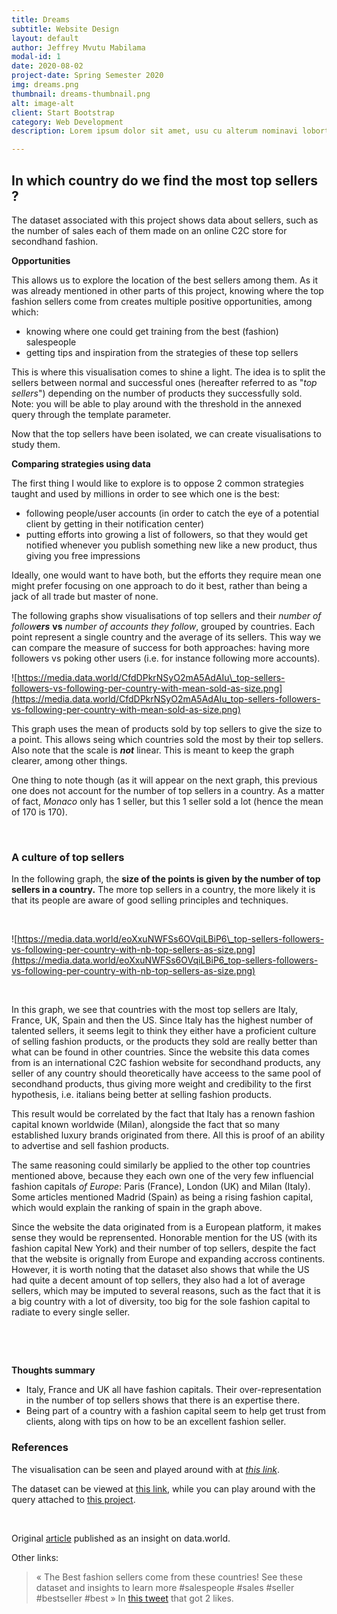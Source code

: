 ```yaml
---
title: Dreams
subtitle: Website Design
layout: default
author: Jeffrey Mvutu Mabilama
modal-id: 1
date: 2020-08-02
project-date: Spring Semester 2020
img: dreams.png
thumbnail: dreams-thumbnail.png
alt: image-alt
client: Start Bootstrap
category: Web Development
description: Lorem ipsum dolor sit amet, usu cu alterum nominavi lobortis. At duo novum diceret. Tantas apeirian vix et, usu sanctus postulant inciderint ut, populo diceret necessitatibus in vim. Cu eum dicam feugiat noluisse.

---
```



## In which country do we find the most top sellers ?

The dataset associated with this project shows data about sellers, such as the number of sales each of them made on an online  C2C store for secondhand fashion.​

**Opportunities**

This allows us to explore the location of the best sellers among them. As it was already mentioned in other parts of this project, knowing where the top fashion sellers come from creates multiple positive opportunities, among which:


* knowing where one could get training from the best (fashion) salespeople
* getting tips and inspiration from the strategies of these top sellers

This is where this visualisation comes to shine a light.
The idea is to split the sellers between normal and successful ones (hereafter referred to as "_top sellers_") depending on the number of products they successfully sold.
Note: you will be able to play around with the threshold in the annexed query through the template parameter.

Now that the top sellers have been isolated, we can create visualisations to study them.

**Comparing strategies using data**

The first thing I would like to explore is to oppose 2 common strategies taught and used by millions in order to see which one is the best:


* following people/user accounts (in order to catch the eye of a potential client by getting in their notification center)
* putting efforts into growing a list of followers, so that they would get notified whenever you publish something new like a new product, thus giving you free impressions

Ideally, one would want to have both, but the efforts they require mean one might prefer focusing on one approach to do it best, rather than being a jack of all trade but master of none.

The following graphs show visualisations of top sellers and their _number of follow**ers**_ **vs** _number of accounts they follow_, grouped by countries. Each point represent a single country and the average of its sellers.
This way we can compare the measure of success for both approaches: having more followers vs poking other users (i.e. for instance following more accounts).

![https://media.data.world/CfdDPkrNSyO2mA5AdAIu\_top-sellers-followers-vs-following-per-country-with-mean-sold-as-size.png](https://media.data.world/CfdDPkrNSyO2mA5AdAIu_top-sellers-followers-vs-following-per-country-with-mean-sold-as-size.png)

This graph uses the mean of products sold by top sellers to give the size to a point.
This allows seing which countries sold the most by their top sellers.
Also note that the scale is **_not_** linear. This is meant to keep the graph clearer, among other things.

One thing to note though (as it will appear on the next graph, this previous one does not account for the number of top sellers in a country. As a matter of fact, _Monaco_ only has 1 seller, but this 1 seller sold a lot (hence the mean of 170 is 170).

​

### A culture of top sellers
In the following graph, the **size of the points is given by the number of top sellers in a country.** The more top sellers in a country, the more likely it is that its people are aware of good selling principles and techniques.

​

![https://media.data.world/eoXxuNWFSs6OVqiLBiP6\_top-sellers-followers-vs-following-per-country-with-nb-top-sellers-as-size.png](https://media.data.world/eoXxuNWFSs6OVqiLBiP6_top-sellers-followers-vs-following-per-country-with-nb-top-sellers-as-size.png)

​

In this graph, we see that countries with the most top sellers are Italy, France, UK, Spain and then the US.
Since Italy has the highest number of talented sellers, it seems legit to think they either have a proficient culture of selling fashion products, or the products they sold are really better than what can be found in other countries.
Since the website this data comes from is an international C2C fashion website for secondhand products, any seller of any country should theoretically have acceess to the same pool of secondhand products, thus giving more weight and credibility to the first hypothesis, i.e. italians being better at selling fashion products.

This result would be correlated by the fact that Italy has a renown fashion capital known worldwide (Milan), alongside the fact that so many established luxury brands originated from there. All this is proof of an ability to advertise and sell fashion products.

The same reasoning could similarly be applied to the other top countries mentioned above, because they each own one of the very few influencial fashion capitals _of Europe_: Paris (France), London (UK) and Milan (Italy). Some articles mentioned Madrid (Spain) as being a rising fashion capital, which would explain the ranking of spain in the graph above.

Since the website the data originated from is a European platform, it makes sense they would be reprensented. Honorable mention for the US (with its fashion capital New York) and their number of top sellers, despite the fact that the website is orignally from Europe and expanding accross continents.
However, it is worth noting that the dataset also shows that while the US had quite a decent amount of top sellers, they also had a lot of average sellers, which may be imputed to several reasons, such as the fact that it is a big country with a lot of diversity, too big for the sole fashion capital to radiate to every single seller.

​

​

**Thoughts summary**


* Italy, France and UK all have fashion capitals. Their over-representation in the number of top sellers shows that there is an expertise there.
* Being part of a country with a fashion capital seem to help get trust from clients, along with tips on how to be an excellent fashion seller.
​
​
### **References**
The visualisation can be seen and played around with at _[this link](https://datastudio.google.com/reporting/226fbe35-4589-4ff8-875f-3cf796d0575c)_.

The dataset can be viewed at [this link](https://data.world/jfreex/e-commerce-users-of-a-french-c2c-fashion-store), while you can play around with the query attached to [this project](https://data.world/jfreex/where-do-the-best-fashion-sellers-come-from-c2c/workspace/insight-edit?insightid=fc23899c-e2c2-426c-b584-250840ce8acd).

​



Original [article](https://data.world/jfreex/where-do-the-best-fashion-sellers-come-from-c2c) published as an insight on data.world.

Other links:
> « The Best fashion sellers come from these countries!
> See these dataset and insights to learn more 
> #salespeople #sales #seller #bestseller #best »
> In [this tweet](https://twitter.com/JMMvutu/status/1289901261907800064?s=20) that got 2 likes.


